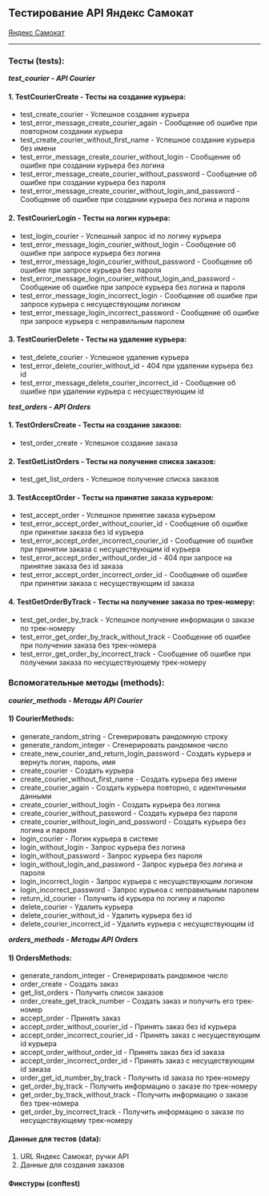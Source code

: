 ## __Тестирование API Яндекс Самокат__ 
[Яндекс Самокат](https://qa-scooter.praktikum-services.ru "Перейти на сайт")

___

### __Тесты (tests):__  

__*test_courier - API Courier*__

#### __1. TestCourierCreate - Тесты на создание курьера:__
- test_create_courier - Успешное создание курьера
- test_error_message_create_courier_again - Сообщение об ошибке при повторном создании курьера
- test_create_courier_without_first_name  - Успешное создание курьера без имени
- test_error_message_create_courier_without_login -  Сообщение об ошибке при создании курьера без логина
- test_error_message_create_courier_without_password - Сообщение об ошибке при создании курьера без пароля
- test_error_message_create_courier_without_login_and_password - Сообщение об ошибке при создании курьера без логина и пароля

#### __2. TestCourierLogin - Тесты на логин курьера:__
- test_login_courier - Успешный запрос id по логину курьера
- test_error_message_login_courier_without_login - Сообщение об ошибке при запросе курьера без логина
- test_error_message_login_courier_without_password - Сообщение об ошибке при запросе курьера без пароля
- test_error_message_login_courier_without_login_and_password - Сообщение об ошибке при запросе курьера без логина и пароля
- test_error_message_login_incorrect_login - Сообщение об ошибке при запросе курьера с несуществующим логином
- test_error_message_login_incorrect_password - Сообщение об ошибке при запросе курьера с неправильным паролем

#### __3. TestCourierDelete - Тесты на удаление курьера:__
- test_delete_courier - Успешное удаление курьера
- test_error_delete_courier_without_id - 404 при удалении курьера без id
- test_error_message_delete_courier_incorrect_id - Сообщение об ошибке при удалении курьера с несуществующим id  

__*test_orders - API Orders*__

#### __1. TestOrdersCreate - Тесты на создание заказов:__
- test_order_create - Успешное создание заказа

#### __2. TestGetListOrders - Тесты на получение списка заказов:__
- test_get_list_orders - Успешное получение списка заказов

#### __3. TestAcceptOrder - Тесты на принятие заказа курьером:__
- test_accept_order - Успешное принятие заказа курьером
- test_error_accept_order_without_courier_id - Сообщение об ошибке при принятии заказа без id курьера
- test_error_accept_order_incorrect_courier_id - Сообщение об ошибке при принятии заказа с несуществующим id курьера
- test_error_accept_order_without_order_id - 404 при запросе на принятие заказа без id заказа
- test_error_accept_order_incorrect_order_id - Сообщение об ошибке при принятии заказа с несуществующим id заказа

#### __4. TestGetOrderByTrack - Тесты на получение заказа по трек-номеру:__
- test_get_order_by_track - Успешное получение информации о заказе по трек-номеру
- test_error_get_order_by_track_without_track - Сообщение об ошибке при получении заказа без трек-номера
- test_error_get_order_by_incorrect_track - Сообщение об ошибке при получении заказа по несуществующему трек-номеру


### __Вспомогательные методы (methods):__  

__*courier_methods - Методы API Courier*__

#### __1) CourierMethods:__
- generate_random_string - Сгенерировать рандомную строку
- generate_random_integer - Сгенерировать рандомное число
- create_new_courier_and_return_login_password - Создать курьера и вернуть логин, пароль, имя
- create_courier - Создать курьера
- create_courier_without_first_name - Создать курьера без имени
- create_courier_again - Создать курьера повторно, с идентичными данными
- create_courier_without_login - Создать курьера без логина
- create_courier_without_password - Создать курьера без пароля
- create_courier_without_login_and_password - Создать курьера без логина и пароля
- login_courier - Логин курьера в системе
- login_without_login - Запрос курьера без логина
- login_without_password - Запрос курьера без пароля
- login_without_login_and_password - Запрос курьера без логина и пароля
- login_incorrect_login - Запрос курьера с несуществующим логином
- login_incorrect_password - Запрос курьеоа с неправильным паролем
- return_id_courier - Получить id курьера по логину и паролю
- delete_courier - Удалить курьера
- delete_courier_without_id - Удалить курьера без id
- delete_courier_incorrect_id - Удалить курьера с несуществующим id  

__*orders_methods - Методы API Orders*__

#### __1) OrdersMethods:__
- generate_random_integer - Сгенерировать рандомное число
- order_create - Создать заказ
- get_list_orders - Получить список заказов
- order_create_get_track_number - Создать заказ и получить его трек-номер
- accept_order - Принять заказ
- accept_order_without_courier_id - Принять заказ без id курьера
- accept_order_incorrect_courier_id - Принять заказ с несуществующим id курьера
- accept_order_without_order_id - Принять заказ без id заказа
- accept_order_incorrect_order_id - Принять заказ с несуществующим id заказа
- order_get_id_number_by_track - Получить id заказа по трек-номеру
- get_order_by_track - Получить информацию о заказе по трек-номеру
- get_order_by_track_without_track - Получить информацию о заказе без трек-номера
- get_order_by_incorrect_track - Получить информацию о заказе по несуществующему трек-номеру  

#### __Данные для тестов (data):__

1) URL Яндекс Самокат, ручки API
2) Данные для создания заказов

#### __Фикстуры (conftest)__


